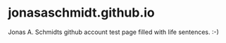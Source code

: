 # jonasaschmidt.github.io
Jonas A. Schmidts github account test page filled with life sentences. :-)
